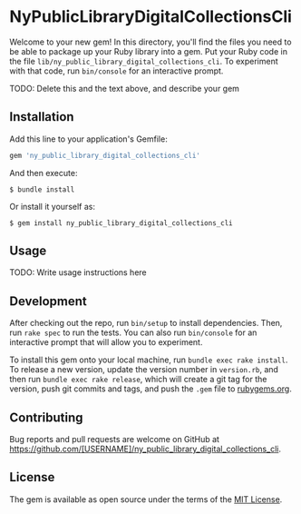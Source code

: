 # NyPublicLibraryDigitalCollectionsCli

Welcome to your new gem! In this directory, you'll find the files you need to be able to package up your Ruby library into a gem. Put your Ruby code in the file `lib/ny_public_library_digital_collections_cli`. To experiment with that code, run `bin/console` for an interactive prompt.

TODO: Delete this and the text above, and describe your gem

## Installation

Add this line to your application's Gemfile:

```ruby
gem 'ny_public_library_digital_collections_cli'
```

And then execute:

    $ bundle install

Or install it yourself as:

    $ gem install ny_public_library_digital_collections_cli

## Usage

TODO: Write usage instructions here

## Development

After checking out the repo, run `bin/setup` to install dependencies. Then, run `rake spec` to run the tests. You can also run `bin/console` for an interactive prompt that will allow you to experiment.

To install this gem onto your local machine, run `bundle exec rake install`. To release a new version, update the version number in `version.rb`, and then run `bundle exec rake release`, which will create a git tag for the version, push git commits and tags, and push the `.gem` file to [rubygems.org](https://rubygems.org).

## Contributing

Bug reports and pull requests are welcome on GitHub at https://github.com/[USERNAME]/ny_public_library_digital_collections_cli.


## License

The gem is available as open source under the terms of the [MIT License](https://opensource.org/licenses/MIT).
